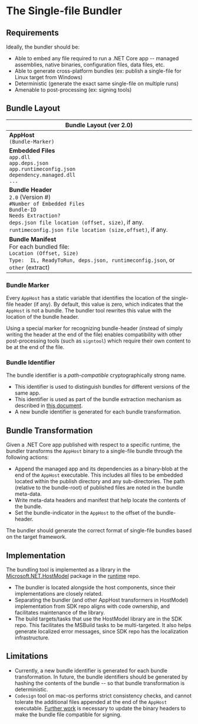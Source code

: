 # The Single-file Bundler

## Requirements

Ideally, the bundler should be:

* Able to embed any file required to run a .NET Core app -- managed assemblies, native binaries, configuration files, data files, etc.
* Able to generate cross-platform bundles (ex: publish a single-file for Linux target from Windows)
* Deterministic (generate the exact same single-file on multiple runs)
* Amenable to post-processing (ex: signing tools)

## Bundle Layout

| Bundle Layout (ver 2.0) |
| ------------------------------------------------------------ |
| **AppHost**<br />`(Bundle-Marker)`                               |
| **Embedded Files**<br />`app.dll` <br />`app.deps.json`<br />`app.runtimeconfig.json`<br />`dependency.managed.dll`<br />`...`<br /> |
| **Bundle Header** <br />`2.0` (Version #)<br /> `#Number of Embedded Files`<br />`Bundle-ID` <br />`Needs Extraction?`<br />`deps.json file location (offset, size)`, if any.<br />`runtimeconfig.json file location (size,offset)`, if any. |
| **Bundle Manifest**<br />For each bundled file:<br />   `Location (Offset, Size)`<br />   `Type:  IL, ReadyToRun, deps.json, runtimeconfig.json`, or `other` (extract) |

### Bundle Marker

Every `AppHost` has a static variable that identifies the location of the single-file header (if any).  By default, this value is zero, which indicates that the `AppHost` is not a bundle. The bundler tool rewrites this value with the location of the bundle header. 

Using a special marker for recognizing bundle-header (instead of simply writing the header at the end of the file) enables compatibility with other post-processing tools (such as `signtool`) which require their own content to be at the end of the file.

### Bundle Identifier

The bundle identifier is a *path-compatible* cryptographically strong name. 

* This identifier is used to distinguish bundles for different versions of the same app.
* This identifier is used as part of the bundle extraction mechanism as described in [this document](extract.md).
* A new bundle identifier is generated for each bundle transformation.  

## Bundle Transformation

Given a .NET Core app published with respect to a specific runtime, the bundler transforms the `AppHost` binary to a single-file bundle through the following actions:

* Append the managed app and its dependencies as a binary-blob at the end of the `AppHost` executable. This includes all files to be embedded located within the publish directory and any sub-directories. The path (relative to the bundle-root) of published files are noted in the bundle meta-data.
* Write meta-data headers and manifest that help locate the contents of the bundle. 
* Set the bundle-indicator in the `AppHost` to the offset of the bundle-header.

The bundler should generate the correct format of single-file bundles based on the target framework.

## Implementation

The bundling tool is implemented as a library in the [Microsoft.NET.HostModel](https://www.nuget.org/packages/Microsoft.NET.HostModel/) package in the [runtime](https://github.com/dotnet/runtime) repo. 

* The bundler is located alongside the host components, since their implementations are closely related.
* Separating the bundler (and other AppHost transformers in HostModel) implementation from SDK repo aligns with code ownership, and facilitates maintenance of the library. 
* The build targets/tasks that use the HostModel library are in the SDK repo. This facilitates the MSBuild tasks to be multi-targeted. It also helps generate localized error messages, since SDK repo has the localization infrastructure. 

## Limitations

* Currently, a new bundle identifier is generated for each bundle transformation.  In future, the bundle identifiers should be generated by hashing the contents of the bundle -- so that bundle transformation is deterministic.
*  `Codesign` tool on mac-os performs strict consistency checks, and cannot tolerate the additional files appended at the end of the `AppHost` executable. [Further work](https://github.com/dotnet/core-setup/issues/7065) is necessary to update the binary headers to make the bundle file compatible for signing. 

